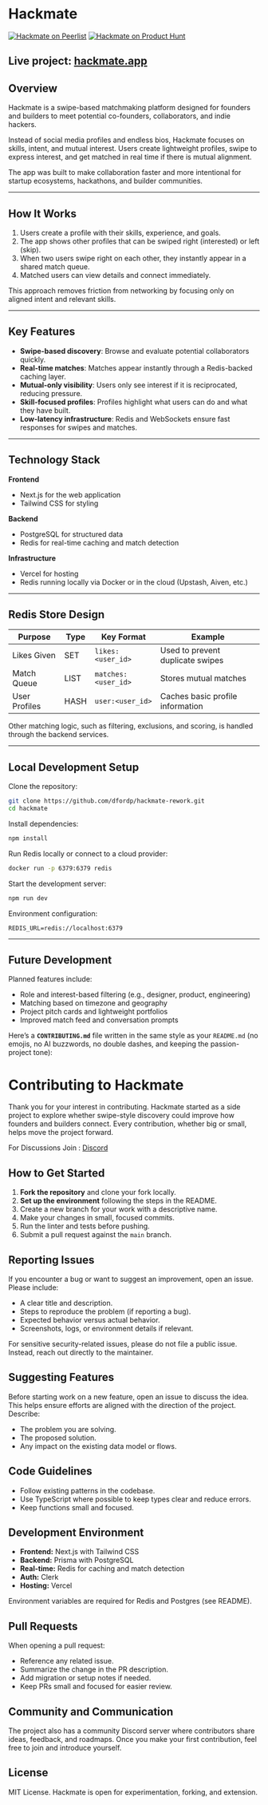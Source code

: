 # Hackmate

[![Hackmate on Peerlist](https://peerlist.io/api/v1/projects/embed/PRJHJKNR7KLEGQGOG1AQJJMBRREMRN?showUpvote=false&theme=light)](https://peerlist.io/dfordp/project/hackmate)
[![Hackmate on Product Hunt](https://api.producthunt.com/widgets/embed-image/v1/featured.svg?post_id=1018821&theme=light)](https://www.producthunt.com/products/hackmate?utm_source=badge-featured&utm_medium=badge&utm_source=badge-hackmate)


**Live project:** [hackmate.app](https://hackmate.app/)
---

## Overview

Hackmate is a swipe-based matchmaking platform designed for founders and builders to meet potential co-founders, collaborators, and indie hackers.

Instead of social media profiles and endless bios, Hackmate focuses on skills, intent, and mutual interest. Users create lightweight profiles, swipe to express interest, and get matched in real time if there is mutual alignment.

The app was built to make collaboration faster and more intentional for startup ecosystems, hackathons, and builder communities.

---

## How It Works

1. Users create a profile with their skills, experience, and goals.
2. The app shows other profiles that can be swiped right (interested) or left (skip).
3. When two users swipe right on each other, they instantly appear in a shared match queue.
4. Matched users can view details and connect immediately.

This approach removes friction from networking by focusing only on aligned intent and relevant skills.

---

## Key Features

* **Swipe-based discovery**: Browse and evaluate potential collaborators quickly.
* **Real-time matches**: Matches appear instantly through a Redis-backed caching layer.
* **Mutual-only visibility**: Users only see interest if it is reciprocated, reducing pressure.
* **Skill-focused profiles**: Profiles highlight what users can do and what they have built.
* **Low-latency infrastructure**: Redis and WebSockets ensure fast responses for swipes and matches.

---

## Technology Stack

**Frontend**

* Next.js for the web application
* Tailwind CSS for styling

**Backend**

* PostgreSQL for structured data
* Redis for real-time caching and match detection

**Infrastructure**

* Vercel for hosting
* Redis running locally via Docker or in the cloud (Upstash, Aiven, etc.)

---

## Redis Store Design

| Purpose       | Type | Key Format          | Example                          |
| ------------- | ---- | ------------------- | -------------------------------- |
| Likes Given   | SET  | `likes:<user_id>`   | Used to prevent duplicate swipes |
| Match Queue   | LIST | `matches:<user_id>` | Stores mutual matches            |
| User Profiles | HASH | `user:<user_id>`    | Caches basic profile information |

Other matching logic, such as filtering, exclusions, and scoring, is handled through the backend services.

---

## Local Development Setup

Clone the repository:

```bash
git clone https://github.com/dfordp/hackmate-rework.git
cd hackmate
```

Install dependencies:

```bash
npm install
```

Run Redis locally or connect to a cloud provider:

```bash
docker run -p 6379:6379 redis
```

Start the development server:

```bash
npm run dev
```

Environment configuration:

```env
REDIS_URL=redis://localhost:6379
```

---

## Future Development

Planned features include:

* Role and interest-based filtering (e.g., designer, product, engineering)
* Matching based on timezone and geography
* Project pitch cards and lightweight portfolios
* Improved match feed and conversation prompts


Here’s a **`CONTRIBUTING.md`** file written in the same style as your `README.md` (no emojis, no AI buzzwords, no double dashes, and keeping the passion-project tone):


# Contributing to Hackmate

Thank you for your interest in contributing. Hackmate started as a side project to explore whether swipe-style discovery could improve how founders and builders connect. Every contribution, whether big or small, helps move the project forward.

For Discussions Join : [Discord](https://discord.gg/E8MaEyD7ws)

## How to Get Started

1. **Fork the repository** and clone your fork locally.
2. **Set up the environment** following the steps in the README.
3. Create a new branch for your work with a descriptive name.
4. Make your changes in small, focused commits.
5. Run the linter and tests before pushing.
6. Submit a pull request against the `main` branch.


## Reporting Issues

If you encounter a bug or want to suggest an improvement, open an issue. Please include:

* A clear title and description.
* Steps to reproduce the problem (if reporting a bug).
* Expected behavior versus actual behavior.
* Screenshots, logs, or environment details if relevant.

For sensitive security-related issues, please do not file a public issue. Instead, reach out directly to the maintainer.

## Suggesting Features

Before starting work on a new feature, open an issue to discuss the idea. This helps ensure efforts are aligned with the direction of the project. Describe:

* The problem you are solving.
* The proposed solution.
* Any impact on the existing data model or flows.


## Code Guidelines

* Follow existing patterns in the codebase.
* Use TypeScript where possible to keep types clear and reduce errors.
* Keep functions small and focused.


## Development Environment

* **Frontend:** Next.js with Tailwind CSS
* **Backend:** Prisma with PostgreSQL
* **Real-time:** Redis for caching and match detection
* **Auth:** Clerk
* **Hosting:** Vercel

Environment variables are required for Redis and Postgres (see README).


## Pull Requests

When opening a pull request:

* Reference any related issue.
* Summarize the change in the PR description.
* Add migration or setup notes if needed.
* Keep PRs small and focused for easier review.


## Community and Communication

The project also has a community Discord server where contributors share ideas, feedback, and roadmaps. Once you make your first contribution, feel free to join and introduce yourself.



## License

MIT License. Hackmate is open for experimentation, forking, and extension.

